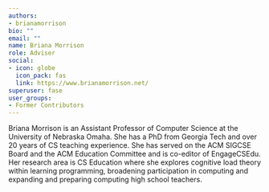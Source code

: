 ```yaml
---
authors:
- brianamorrison
bio: ""
email: ""
name: Briana Morrison
role: Adviser
social:
- icon: globe
  icon_pack: fas
  link: https://www.brianamorrison.net/
superuser: fase
user_groups:
- Former Contributors
---
```


Briana Morrison is an Assistant Professor of Computer Science at the University of Nebraska Omaha. She has a PhD from Georgia Tech and over 20 years of CS teaching experience. She has served on the ACM SIGCSE Board and the ACM Education Committee and is co-editor of EngageCSEdu.  Her research area is CS Education where she explores cognitive load theory within learning programming, broadening participation in computing and expanding and preparing computing high school teachers.

